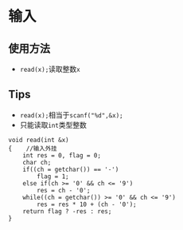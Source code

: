 # 输入

## 使用方法
* `read(x);`读取整数`x`

## Tips
* `read(x);`相当于`scanf("%d",&x);`
* 只能读取`int`类型整数


```
void read(int &x){    //输入外挂      int res = 0, flag = 0;      char ch;      if((ch = getchar()) == '-')         flag = 1;      else if(ch >= '0' && ch <= '9')         res = ch - '0';      while((ch = getchar()) >= '0' && ch <= '9')          res = res * 10 + (ch - '0');      return flag ? -res : res;  }  

```
